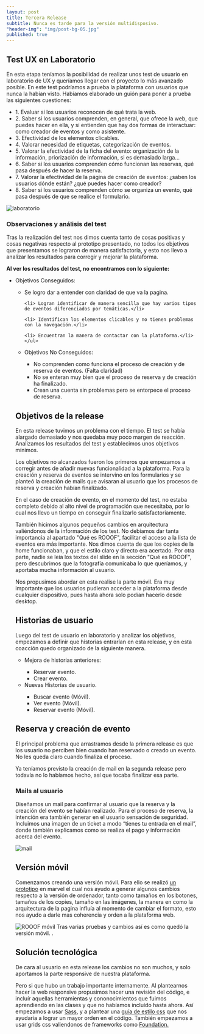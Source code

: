```yaml
---
layout: post
title: Tercera Release
subtitle: Nunca es tarde para la versión multidisposivo.
"header-img": "img/post-bg-05.jpg"
published: true
---
```




<h2 class="section-heading">Test UX en Laboratorio</h2>

<p>En esta etapa teníamos la posibilidad de realizar unos test de usuario en laboratorio de UX y queríamos llegar con el proyecto lo más avanzado  posible. En este test podríamos a prueba la plataforma con usuarios que nunca la habían visto. Habíamos elaborado un guión para poner a prueba las siguientes cuestiones:</p>

<ul>
<li>1. Evaluar si los usuarios reconocen de qué trata la web.</li>

<li>2. Saber si los usuarios comprenden, en general, que ofrece la web, que puedes hacer en ella, y si entienden que hay dos formas de interactuar: como creador de eventos y como asistente.</li>

<li>3. Efectividad de los elementos clicables.</li>

<li>4. Valorar necesidad de etiquetas, categorización de eventos.</li>

<li>5. Valorar la efectividad de la ficha del evento: organización de la información, priorización de información, si es demasiado larga…</li>

<li>6. Saber si los usuarios comprenden cómo funcionan las reservas, qué pasa después de hacer la reserva.</li>

<li>7. Valorar la efectividad de la página de creación de eventos: ¿saben los usuarios dónde están? ¿qué puedes hacer como creador?</li>

<li>8. Saber si los usuarios comprenden cómo se organiza un evento, qué pasa después de que se realice el formulario.</li>
</ul>
<img src="{{ site.baseurl }}/img/lab.jpg" alt="laboratorio">


<h3>Observaciones y análisis del test</h3>
<p>Tras la realización del test nos dimos cuenta tanto de cosas positivas y cosas negativas respecto al prototipo presentado, no todos los objetivos que presentamos se lograron de manera satisfactoria, y esto nos llevo a analizar los resultados para corregir y mejorar la plataforma.</p>

<p><strong>Al ver los resultados del test, no encontramos con lo siguiente:</strong></p>
<p>
<ul>
<li>Objetivos Conseguidos:</li>
	<ul>
	<li> Se logro dar a entender con claridad de que va la pagina.</li>

	<li> Logran identificar de manera sencilla que hay varios tipos de eventos diferenciados por temáticas.</li>
    
    <li> Identifican los elementos clicables y no tienen problemas con la navegación.</li>

	<li> Encuentran la manera de contactar con la plataforma.</li>
    </ul>

<li>Objetivos No Conseguidos:</li>
<ul>
<li> No comprenden como funciona el proceso de creación  y de reserva de eventos. (Falta claridad)</li>

<li> No se enteran muy bien que el proceso de reserva y de creación ha finalizado.</li>
	
<li> Crean una cuenta sin problemas pero se entorpece el proceso de reserva.</li> 

 </ul>
 </ul>


<h2 class="section-heading">Objetivos de la release</h2>
<p>En esta release tuvimos un problema con el tiempo. El test se había alargado demasiado y nos quedaba muy poco margen de reacción. Analizamos los resultados del test y establecimos unos objetivos mínimos.</p>

<p>Los objetivos no alcanzados fueron los primeros que empezamos a corregir antes de añadir nuevas funcionalidad a la plataforma. Para la creación y reserva de eventos se intervino en los formularios y se planteó la creación de mails que avisaran al usuario que los procesos de reserva y creación habían finalizado.</p>

<p>En el caso de creación de evento, en el momento del test, no estaba completo debido al alto nivel de programación que necesitaba, por lo cual nos llevo un tiempo en conseguir finalizarlo satisfactoriamente.</p>

<p>También hicimos algunos pequeños cambios en arquitectura valiéndonos de la información de los test. No debíamos dar tanta importancia al apartado "Qué es ROOOF", facilitar el acceso a la lista de eventos era más importante. Nos dimos cuenta de que los copies de la home funcionaban, y que el estilo claro y directo era acertado. Por otra parte, nadie se leía los textos del slide en la sección "Qué es ROOOF", pero descubrimos que la fotografía comunicaba lo que queríamos, y aportaba mucha información al usuario.</p>

<p>Nos propusimos abordar en esta realise la parte móvil. Era muy importante que los usuarios pudieran acceder a la plataforma desde cualquier dispositivo, pues hasta ahora solo podían hacerlo desde desktop.</p>

<h2 class="section-heading">Historias de usuario</h2>

<p>Luego del test de usuario en laboratorio y analizar los objetivos, empezamos a definir que historias entrarían en esta release, y en esta coacción quedo organizado de la siguiente manera.</p>
<ul>
<li> Mejora de historias anteriores:</li> 
	<ul>
	<li> Reservar evento.</li> 
	<li> Crear evento.</li> 
    </ul>
	
<li> Nuevas Historias de usuario.</li>
	<ul>
	<li> Buscar evento (Móvil).</li>
	<li>Ver evento (Móvil).</li>
	<li>Reservar evento (Móvil).</li>
    </ul>
    
   </ul>

<h2 class="section-heading">Reserva y creación de evento</h2>


<p>El principal problema que arrastramos desde la primera release es que los usuario no perciben bien cuando han reservado o creado un evento. No les queda claro cuando finaliza el proceso.</p>
<p> Ya teníamos previsto la creación de mail en la segunda release pero todavía no lo habíamos hecho, así que tocaba finalizar esa parte.</p>

<h3> Mails al usuario</h3>

<p>Diseñamos un mail para confirmar al usuario que la reserva y la creación del evento se habían realizado. Para el proceso de reserva, la intención era también generar en el usuario sensación de seguridad. Incluimos una imagen de un ticket a modo “tienes tu entrada en el mail”, donde también explicamos como se realiza el pago y información acerca del evento.</p>


<img src="{{ site.baseurl }}/img/mail.jpg" alt="mail">


<h2 class="section-heading">Versión móvil</h2>

<p>Comenzamos creando una versión móvil. Para ello se realizó <a href="https://marvelapp.com/2ie4i7" target="_blank">un prototipo</a> en marvel el cual nos ayudo a generar algunos cambios respecto a la versión de ordenador, tanto como tamaños en los botones, tamaños de los copies, tamaño en las imágenes, la manera en como la arquitectura de la pagina influía al momento de cambiar el formato, esto nos ayudo a darle mas coherencia y orden a la plataforma web.
</p>

<img src="{{ site.baseurl }}/img/tercera-rel-mobile.jpg" alt="ROOOF móvil">
<span class="caption text-muted">Tras varias pruebas y cambios así es como quedó la versión móvil.
.</span>


<h2 class="section-heading">Solución tecnológica</h2>
<p>De cara al usuario en esta release los cambios no son muchos, y solo aportamos la parte responsive de nuestra plataforma.</p>

<p>Pero si que hubo un trabajo importante internamente. Al plantearnos hacer la web responsive propusimos hacer una revisión del código, e incluír aquellas herramientas y cononocimientos que fuimos aprendiendo en las clases y que no habíamos incluído hasta ahora. Así empezamos a usar <a href="http://sass-lang.com/" target="_blank">Sass</a>, y a plantear una <a href="http://rooof-project.github.io/rooof-sass/example.html" target="_blank">guía de estilo css</a> que nos ayudaría a lograr un mayor orden en el código. También empezamos a usar grids css valiendonos de frameworks como <a href="http://foundation.zurb.com/" target="_blank">Foundation.</a></p>


